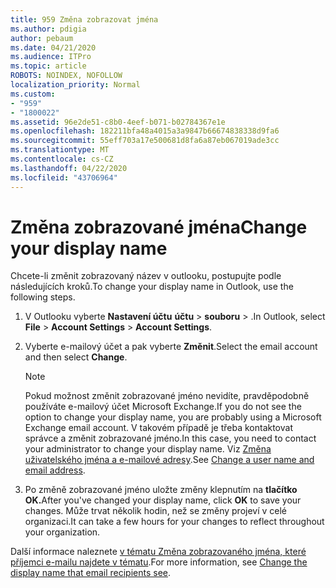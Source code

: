 ```yaml
---
title: 959 Změna zobrazovat jména
ms.author: pdigia
author: pebaum
ms.date: 04/21/2020
ms.audience: ITPro
ms.topic: article
ROBOTS: NOINDEX, NOFOLLOW
localization_priority: Normal
ms.custom:
- "959"
- "1800022"
ms.assetid: 96e2de51-c8b0-4eef-b071-b02784367e1e
ms.openlocfilehash: 182211bfa48a4015a3a9847b66674838338d9fa6
ms.sourcegitcommit: 55eff703a17e500681d8fa6a87eb067019ade3cc
ms.translationtype: MT
ms.contentlocale: cs-CZ
ms.lasthandoff: 04/22/2020
ms.locfileid: "43706964"
---
```

# <a name="change-your-display-name"></a><span data-ttu-id="dd6fc-102">Změna zobrazované jména</span><span class="sxs-lookup"><span data-stu-id="dd6fc-102">Change your display name</span></span>
  
<span data-ttu-id="dd6fc-103">Chcete-li změnit zobrazovaný název v outlooku, postupujte podle následujících kroků.</span><span class="sxs-lookup"><span data-stu-id="dd6fc-103">To change your display name in Outlook, use the following steps.</span></span>
  
1. <span data-ttu-id="dd6fc-104">V Outlooku vyberte **Nastavení účtu** **účtu** \> **souboru** \> .</span><span class="sxs-lookup"><span data-stu-id="dd6fc-104">In Outlook, select **File** \> **Account Settings** \> **Account Settings**.</span></span>

2. <span data-ttu-id="dd6fc-105">Vyberte e-mailový účet a pak vyberte **Změnit**.</span><span class="sxs-lookup"><span data-stu-id="dd6fc-105">Select the email account and then select **Change**.</span></span>

    > [!NOTE]
    > <span data-ttu-id="dd6fc-106">Pokud možnost změnit zobrazované jméno nevidíte, pravděpodobně používáte e-mailový účet Microsoft Exchange.</span><span class="sxs-lookup"><span data-stu-id="dd6fc-106">If you do not see the option to change your display name, you are probably using a Microsoft Exchange email account.</span></span> <span data-ttu-id="dd6fc-107">V takovém případě je třeba kontaktovat správce a změnit zobrazované jméno.</span><span class="sxs-lookup"><span data-stu-id="dd6fc-107">In this case, you need to contact your administrator to change your display name.</span></span> <span data-ttu-id="dd6fc-108">Viz [Změna uživatelského jména a e-mailové adresy](https://docs.microsoft.com/office365/admin/add-users/change-a-user-name-and-email-address).</span><span class="sxs-lookup"><span data-stu-id="dd6fc-108">See [Change a user name and email address](https://docs.microsoft.com/office365/admin/add-users/change-a-user-name-and-email-address).</span></span>
  
3. <span data-ttu-id="dd6fc-109">Po změně zobrazované jméno uložte změny klepnutím na **tlačítko OK.**</span><span class="sxs-lookup"><span data-stu-id="dd6fc-109">After you've changed your display name, click **OK** to save your changes.</span></span> <span data-ttu-id="dd6fc-110">Může trvat několik hodin, než se změny projeví v celé organizaci.</span><span class="sxs-lookup"><span data-stu-id="dd6fc-110">It can take a few hours for your changes to reflect throughout your organization.</span></span>

<span data-ttu-id="dd6fc-111">Další informace naleznete [v tématu Změna zobrazovaného jména, které příjemci e-mailu najdete v tématu](https://support.office.com/article/2b53331a-ba2a-4803-88dc-ac9fe376c8a9.aspx).</span><span class="sxs-lookup"><span data-stu-id="dd6fc-111">For more information, see [Change the display name that email recipients see](https://support.office.com/article/2b53331a-ba2a-4803-88dc-ac9fe376c8a9.aspx).</span></span>
  